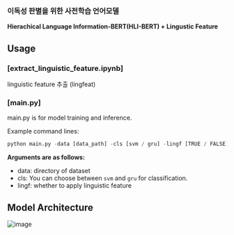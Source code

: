 ### 이독성 판별을 위한 사전학습 언어모델

**Hierachical Language Information-BERT(HLI-BERT) + Lingustic Feature**

## Usage
 
###  [extract_linguistic_feature.ipynb]   
linguistic feature 추출 (lingfeat)



###  [main.py]  
main.py is for model training and inference.


Example command lines:

```Python
python main.py -data [data_path] -cls [svm / gru] -lingf [TRUE / FALSE]
```

**Arguments are as follows:**

* data: directory of dataset
* cls: You can choose between ```svm``` and ```gru``` for classification.
* lingf: whether to apply linguistic feature


## Model Architecture

![image](https://github.com/Jungmin-YUN-0/Readability_linguistic_feature/assets/76892989/fe45dd13-a5dd-4398-87bf-dd8ea26652e6)






